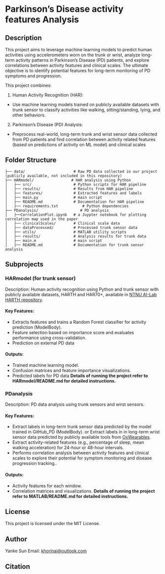 # Parkinson’s Disease activity features Analysis

## Description
This project aims to leverage machine learning models to predict human activities using accelerometers worn on the trunk or wrist, analyze long-term activity patterns in Parkinson’s Disease (PD) patients, and explore correlations between activity features and clinical scales. The ultimate objective is to identify potential features for long-term monitoring of PD symptoms and progression.

This project combines:
1. Human Activity Recognition (HAR):
- Use machine learning models trained on publicly available datasets with trunk sensor to classify activities like walking, sitting/standing, lying, and other behaviors.
2. Parkinson’s Disease (PD) Analysis:
- Preprocess real-world, long-term trunk and wrist sensor data collected from PD patients and find correlation between activity related features (based on predictions of activity on ML model) and clinical scales

## Folder Structure
```plaintext
├── data/                      # Raw PD data collected in our project (publicly available, not included in this repository)
├── HARmodel/                 # HAR analysis using Python
│   ├── src/                   # Python scripts for HAR pipeline
│   ├── results/               # Results from HAR pipeline
│   ├── features/              # Extracted features and labels
│   ├── main.py                # main script
│   ├── README.md              # Documentation for HAR pipeline
│   ├── requirements.txt           # Python dependencies
├── PDanalysis/                   # PD analysis 
│   ├──CorrelationPlot.ipynb   # a Juypter notebook for plotting correlation map used in the paper
│   ├── clinicalScales/        # Clinical scale data
│   ├── dataProcessed/         # Processed trunk sensor data
│   ├── utils/                 # MATLAB utility scripts
│   ├── results/               # Analysis results for trunk data
│   ├── main.m                 # main script
│   ├── README.md              # Documentation for trunk sensor analysis

```

## Subprojects

### HARmodel (for trunk sensor)
Description: Human activity recognition using Python and trunk sensor with publicly available datasets, HARTH and HAR70+, available in [NTNU AI-Lab HARTH repository](https://github.com/ntnu-ai-lab/harth-ml-experiments).
#### Key Features:
- Extracts features and trains a Random Forest classifier for activity prediction (ModelBody).
- Feature selection based on importance score and evaluates performance using cross-validation.
- Prediction on external PD data 

#### Outputs:
- Trained machine learning model.
- Confusion matrices and feature importance visualizations.
- Predicted labels for PD data
**Details of running the project refer to HARmodel/README.md for detailed instructions.**

### PDanalysis
Description: PD data analysis using trunk sensors and wirst sensors.
#### Key Features:
* Extract labels in long-term trunk sensor data predicted by the model trained in GitHub_PD (ModelBody).
   or Extract labels in in long-term wrist sensor data predicted by publicly available tools from [OxWearables](https://github.com/OxWearables/ssl-wearables).
* Extract activity-related features (e.g., percentage of sleep, mean walking acceleration) for 24-hour or 48-hour intervals.
* Performs correlation analysis between activity features and clinical scales to explore their potential for symptom monitoring and disease progression tracking..

#### Outputs:
- Activity features for each window.
- Correlation matrices and visualizations.
**Details of running the project refer to MATLAB/README.md for detailed instructions.**


## License
This project is licensed under the MIT License.

## Author
Yanke Sun
Email: khorinaj@outlook.com

## Citation
